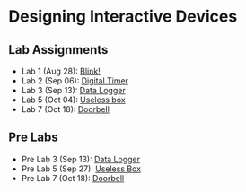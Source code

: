 # Designing Interactive Devices

## Lab Assignments

- Lab 1 (Aug 28): [Blink!](https://github.com/lalogf/IDD-Fa18-Lab1)
- Lab 2 (Sep 06): [Digital Timer](/01-Lab-2/README.md)
- Lab 3 (Sep 13): [Data Logger](/02-Lab-3/README.md)
- Lab 5 (Oct 04): [Useless box](/04-Lab-5/01-lab/README.md)
- Lab 7 (Oct 18): [Doorbell](/06-Lab-7/01-lab/README.md)

## Pre Labs

- Pre Lab 3 (Sep 13): [Data Logger](/02-Lab-3/00-pre-lab/README.md)
- Pre Lab 5 (Sep 27): [Useless Box](/04-Lab-5/00-pre-lab/README.md)
- Pre Lab 7 (Oct 18): [Doorbell](/06-Lab-7/00-pre-lab/README.md)